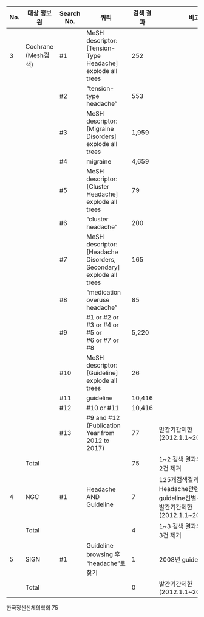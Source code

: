 | **No.** | **대상 정보원** | **Search No.** | **쿼리** | **검색 결과** | **비고** |
|---|---|---|---|---|---|
| 3 | Cochrane<br>(Mesh검색) | #1 | MeSH descriptor:<br>[Tension-Type Headache]<br>explode all trees | 252 | |
| | | #2 | “tension-type headache” | 553 | |
| | | #3 | MeSH descriptor: [Migraine<br>Disorders] explode all trees | 1,959 | |
| | | #4 | migraine | 4,659 | |
| | | #5 | MeSH descriptor: [Cluster<br>Headache] explode all trees | 79 | |
| | | #6 | “cluster headache” | 200 | |
| | | #7 | MeSH descriptor:<br>[Headache Disorders,<br>Secondary] explode all trees | 165 | |
| | | #8 | “medication overuse<br>headache” | 85 | |
| | | #9 | #1 or #2 or #3 or #4 or #5 or<br>#6 or #7 or #8 | 5,220 | |
| | | #10 | MeSH descriptor:<br>[Guideline] explode all trees | 26 | |
| | | #11 | guideline | 10,416 | |
| | | #12 | #10 or #11 | 10,416 | |
| | | #13 | #9 and #12 (Publication<br>Year from 2012 to 2017) | 77 | 발간기간제한<br>(2012.1.1~2017.11.30) |
| | Total | | | 75 | 1~2 검색 결과와 중복<br>2건 제거 |
| 4 | NGC | #1 | Headache AND Guideline | 7 | 125개검색결과중<br>Headache관련<br>guideline선별+<br>발간기간제한<br>(2012.1.1~2017.11.30) |
| | Total | | | 4 | 1~3 검색 결과와 중복<br>3건 제거 |
| 5 | SIGN | #1 | Guideline browsing 후<br>“headache”로 찾기 | 1 | 2008년 guideline 임 |
| | Total | | | 0 | 발간기간제한<br>(2012.1.1~2017.11.30) |

한국정신신체의학회
<PAGE>75